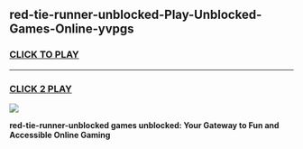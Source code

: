 
## red-tie-runner-unblocked-Play-Unblocked-Games-Online-yvpgs
<h3>
<a href="https://premium76.site?title=red-tie-runner-unblocked&ref=25A">CLICK TO PLAY</a></h3>
<hr>

<h3>
<a href="https://premium76.site?title=red-tie-runner-unblocked&ref=25A">CLICK 2 PLAY</a>
  
</h3>

<a href="https://premium76.site?title=red-tie-runner-unblocked&ref=25A"><img src="https://clearcache.store/games.png"></a>


**red-tie-runner-unblocked games unblocked: Your Gateway to Fun and Accessible Online Gaming**
